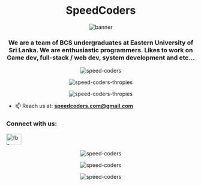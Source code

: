 <h1 align="center">SpeedCoders</h1>

<center><img align="center" src="banner.png" alt="banner" /></center>

<h3 align="center">
  We are a team of BCS undergraduates at Eastern University of Sri Lanka. 
  We are enthusiastic programmers. Likes to work on
  Game dev, full-stack / web dev, system development and etc...
</h3>

<p></p><p></p>
<div align="center">
  <img src="https://komarev.com/ghpvc/?username=speed-coders&style=for-the-badge&color=ff69b4" alt="speed-coders" />
</div>
<p></p><p></p>

<div align="center">
<img src="https://github-profile-trophy.vercel.app/?username=speed-coders&theme=juicyfresh&title=Commits,Followers,Repositories,Stars&margin-w=10&margin-h=10&no-bg=true&no-frame=true&column=4" alt="speed-coders-thropies" />
</div>
<p></p><p></p>
<div align="center">
<img src="https://github-profile-trophy.vercel.app/?username=speed-coders&theme=juicyfresh&title=Issues,PullRequest&margin-w=10&margin-h=10&no-bg=true&no-frame=true&column=2" alt="speed-coders-thropies" />
</div>

- 📫 Reach us at: **speedcoders.com@gmail.com**

<h3 align="left">Connect with us:</h3>
<p align="left">
<a href="https://fb.com/facebook.com/SpeedCoders" target="blank"><img align="center" src="https://raw.githubusercontent.com/rahuldkjain/github-profile-readme-generator/master/src/images/icons/Social/facebook.svg" alt="fb-page" height="30" width="40" /></a>
</p>


<div align="center">
<p></p>
<img align="center" src="https://github-readme-stats.vercel.app/api/top-langs?username=speed-coders&show_icons=true&theme=maroongold&locale=en&layout=compact&hide_border=true" alt="speed-coders" />    
<p></p>
<img align="center" src="https://github-readme-stats.vercel.app/api?username=speed-coders&show_icons=true&theme=maroongold&locale=en&hide_border=true" alt="speed-coders" />
<p></p>
<img align="center" src="https://github-readme-streak-stats.herokuapp.com/?user=speed-coders&theme=maroongold&hide_border=true&date_format=M%20j%5B%2C%20Y%5D" alt="speed-coders" />
</div>

